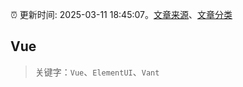:alarm_clock: 更新时间: 2025-03-11 18:45:07。[文章来源](/README.md)、[文章分类](/TAGS.md)

## Vue


> 关键字：`Vue`、`ElementUI`、`Vant`



